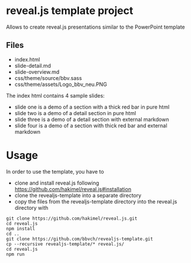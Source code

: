 # reveal.js template project
Allows to create reveal.js presentations similar to the PowerPoint template

## Files 
- index.html
- slide-detail.md
- slide-overview.md
- css/theme/source/bbv.sass
- css/theme/assets/Logo_bbv_neu.PNG

The index html contains 4 sample slides:
- slide one is a demo of a section with a thick red bar in pure html
- slide two is a demo of a detail section in pure html
- slide three is a demo of a detail section with external markdown
- slide four is a demo of a section with thick red bar and external markdown

# Usage
In order to use the template, you have to 
- clone and install reveal.js following https://github.com/hakimel/reveal.js#installation
- clone the revealjs-template into a separate directory
- copy the files from the revealjs-template directory into the reveal.js directory with
```
git clone https://github.com/hakimel/reveal.js.git
cd reveal.js
npm install
cd ..
git clone https://github.com/bbvch/revealjs-template.git
cp --recursive revealjs-template/* reveal.js/
cd reveal.js
npm run
```
